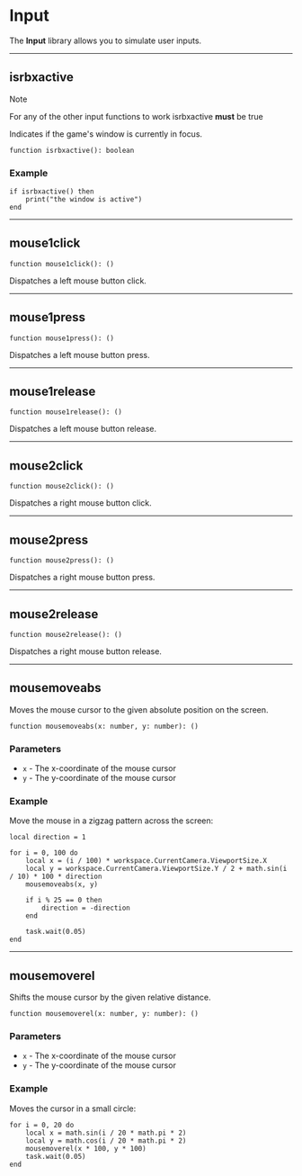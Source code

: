 # Input

The **Input** library allows you to simulate user inputs.

---

## isrbxactive

> [!NOTE]
> For any of the other input functions to work isrbxactive **must** be true

Indicates if the game's window is currently in focus.

```luau
function isrbxactive(): boolean
```

### Example

```luau
if isrbxactive() then
	print("the window is active")
end
```

---

## mouse1click

```luau
function mouse1click(): ()
```

Dispatches a left mouse button click.

---

## mouse1press

```luau
function mouse1press(): ()
```

Dispatches a left mouse button press.

---

## mouse1release

```luau
function mouse1release(): ()
```

Dispatches a left mouse button release.

---

## mouse2click

```luau
function mouse2click(): ()
```

Dispatches a right mouse button click.

---

## mouse2press

```luau
function mouse2press(): ()
```

Dispatches a right mouse button press.

---

## mouse2release

```luau
function mouse2release(): ()
```

Dispatches a right mouse button release.

---

## mousemoveabs

Moves the mouse cursor to the given absolute position on the screen.

```luau
function mousemoveabs(x: number, y: number): ()
```

### Parameters

- `x` - The x-coordinate of the mouse cursor
- `y` - The y-coordinate of the mouse cursor

### Example

Move the mouse in a zigzag pattern across the screen:

```luau
local direction = 1

for i = 0, 100 do
    local x = (i / 100) * workspace.CurrentCamera.ViewportSize.X
    local y = workspace.CurrentCamera.ViewportSize.Y / 2 + math.sin(i / 10) * 100 * direction
    mousemoveabs(x, y)

    if i % 25 == 0 then
        direction = -direction
    end
    
    task.wait(0.05)
end
```

---

## mousemoverel

Shifts the mouse cursor by the given relative distance.

```luau
function mousemoverel(x: number, y: number): ()
```

### Parameters

- `x` - The x-coordinate of the mouse cursor
- `y` - The y-coordinate of the mouse cursor

### Example

Moves the cursor in a small circle:

```luau
for i = 0, 20 do
	local x = math.sin(i / 20 * math.pi * 2)
	local y = math.cos(i / 20 * math.pi * 2)
	mousemoverel(x * 100, y * 100)
	task.wait(0.05)
end
```
